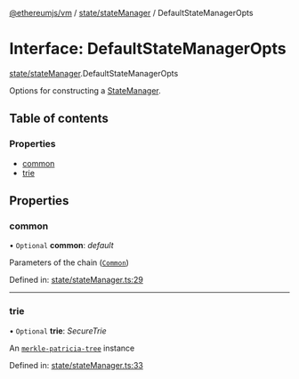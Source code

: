 [@ethereumjs/vm](../README.md) / [state/stateManager](../modules/state_statemanager.md) / DefaultStateManagerOpts

# Interface: DefaultStateManagerOpts

[state/stateManager](../modules/state_statemanager.md).DefaultStateManagerOpts

Options for constructing a [StateManager](state_interface.statemanager.md).

## Table of contents

### Properties

- [common](state_statemanager.defaultstatemanageropts.md#common)
- [trie](state_statemanager.defaultstatemanageropts.md#trie)

## Properties

### common

• `Optional` **common**: *default*

Parameters of the chain ([`Common`](https://github.com/ethereumjs/ethereumjs-monorepo/tree/master/packages/common))

Defined in: [state/stateManager.ts:29](https://github.com/ethereumjs/ethereumjs-monorepo/blob/master/packages/vm/lib/state/stateManager.ts#L29)

___

### trie

• `Optional` **trie**: *SecureTrie*

An [`merkle-patricia-tree`](https://github.com/ethereumjs/ethereumjs-monorepo/tree/master/packages/trie) instance

Defined in: [state/stateManager.ts:33](https://github.com/ethereumjs/ethereumjs-monorepo/blob/master/packages/vm/lib/state/stateManager.ts#L33)
